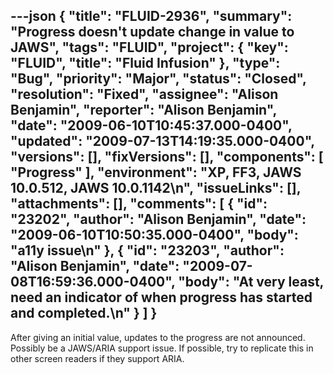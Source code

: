 ---json
{
  "title": "FLUID-2936",
  "summary": "Progress doesn't update change in value to JAWS",
  "tags": "FLUID",
  "project": {
    "key": "FLUID",
    "title": "Fluid Infusion"
  },
  "type": "Bug",
  "priority": "Major",
  "status": "Closed",
  "resolution": "Fixed",
  "assignee": "Alison Benjamin",
  "reporter": "Alison Benjamin",
  "date": "2009-06-10T10:45:37.000-0400",
  "updated": "2009-07-13T14:19:35.000-0400",
  "versions": [],
  "fixVersions": [],
  "components": [
    "Progress"
  ],
  "environment": "XP, FF3, JAWS 10.0.512, JAWS 10.0.1142\n",
  "issueLinks": [],
  "attachments": [],
  "comments": [
    {
      "id": "23202",
      "author": "Alison Benjamin",
      "date": "2009-06-10T10:50:35.000-0400",
      "body": "a11y issue\n"
    },
    {
      "id": "23203",
      "author": "Alison Benjamin",
      "date": "2009-07-08T16:59:36.000-0400",
      "body": "At very least, need an indicator of when progress has started and completed.\n"
    }
  ]
}
---
After giving an initial value, updates to the progress are not announced. Possibly be a JAWS/ARIA support issue. If possible, try to replicate this in other screen readers if they support ARIA.&#x20;

        